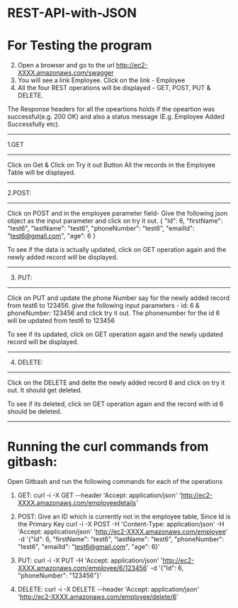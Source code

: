 # REST-API-with-JSON
For Testing the program
================================
2. Open a browser and go to the url http://ec2-XXXX.amazonaws.com/swagger 
3. You will see a link Employee. Click on the link - Employee
4. All the four REST operations will be displayed - GET, POST, PUT & DELETE.

The Response headers for all the opeartions holds if the opeartion was successful(e.g. 200 OK) and 
also a status message (E.g. Employee Added Successfully etc).

***************************************************************************************************************
1.GET
***************************************************************************************************************
Click on Get & Click on Try it out Button
All the records in the Employee Table will be displayed.


***************************************************************************************************************
2.POST:
***************************************************************************************************************
Click on POST and in the employee parameter field- Give the following json object as the input parameter 
and click on try it out.
{
  "Id": 6,
  "firstName": "test6",
  "lastName": "test6",
  "phoneNumber": "test6",
  "emailId": "test6@gmail.com",
  "age": 6
}

To see if the data is actually updated, click on GET operation again and the newly added 
record will be displayed.


***************************************************************************************************************
3. PUT:
***************************************************************************************************************
Click on PUT and update the phone Number say for the newly added record from test6 to 123456.
give the following input parameters - id: 6 & phoneNumber: 123456 and click try it out.
The phonenumber for the id 6 will be updated from test6 to 123456

To see if its updated,  click on GET operation again and the newly updated record will be displayed.


***************************************************************************************************************
4. DELETE:
***************************************************************************************************************
Click on the DELETE and delte the newly added record 6 and click on try it out.
It should get deleted.

To see if its deleted, click on GET operation again and the record with id 6 should be deleted.

***************************************************************************************************************


Running the curl commands from gitbash:
======================================= 
Open Gitbash and run the following commands for each of the operations

1. GET:
curl -i -X GET --header 'Accept: application/json' 'http://ec2-XXXX.amazonaws.com/employeedetails'

2. POST: Give an ID which is currently not in the employee table, Since Id is the Primary Key
curl -i -X POST -H 'Content-Type: application/json' -H 'Accept: application/json' 'http://ec2-XXXX.amazonaws.com/employee' -d '{"Id": 6, "firstName": "test6", "lastName": "test6", "phoneNumber": "test6", "emailId": "test6@gmail.com", "age": 6}'

3. PUT: 
curl -i -X PUT -H 'Accept: application/json' 'http://ec2-XXXX.amazonaws.com/employee/6/123456' -d '{"Id": 6, "phoneNumber": "123456"}'

4. DELETE: 
curl -i -X DELETE --header 'Accept: application/json' 'http://ec2-XXXX.amazonaws.com/employee/delete/6'
